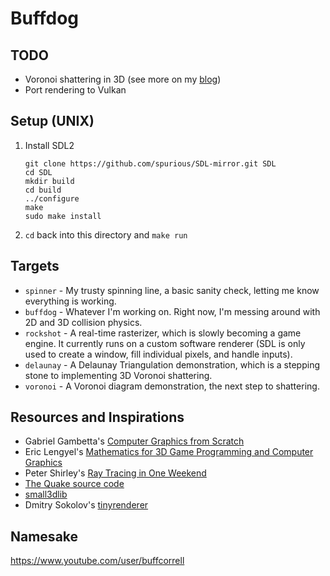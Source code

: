 # Buffdog

## TODO
* Voronoi shattering in 3D (see more on my [blog](http://caracal.la/01_intro.html))
* Port rendering to Vulkan

## Setup (UNIX)
1. Install SDL2
    ```
    git clone https://github.com/spurious/SDL-mirror.git SDL
    cd SDL
    mkdir build
    cd build
    ../configure
    make
    sudo make install
    ```
1. `cd` back into this directory and `make run`

## Targets
* `spinner` - My trusty spinning line, a basic sanity check, letting me know everything is working.
* `buffdog` - Whatever I'm working on.  Right now, I'm messing around with 2D and 3D collision physics.
* `rockshot` - A real-time rasterizer, which is slowly becoming a game engine.  It currently runs on a custom software renderer (SDL is only used to create a window, fill individual pixels, and handle inputs).
* `delaunay` - A Delaunay Triangulation demonstration, which is a stepping stone to implementing 3D Voronoi shattering.
* `voronoi` - A Voronoi diagram demonstration, the next step to shattering.

## Resources and Inspirations
* Gabriel Gambetta's [Computer Graphics from Scratch](https://www.gabrielgambetta.com/computer-graphics-from-scratch/introduction.html)
* Eric Lengyel's [Mathematics for 3D Game Programming and Computer Graphics](http://mathfor3dgameprogramming.com/)
* Peter Shirley's [Ray Tracing in One Weekend](https://raytracing.github.io/books/RayTracingInOneWeekend.html)
* [The Quake source code](https://github.com/caracalla/quake)
* [small3dlib](https://gitlab.com/drummyfish/small3dlib)
* Dmitry Sokolov's [tinyrenderer](https://github.com/ssloy/tinyrenderer/wiki/Lesson-0-getting-started)

## Namesake

https://www.youtube.com/user/buffcorrell
